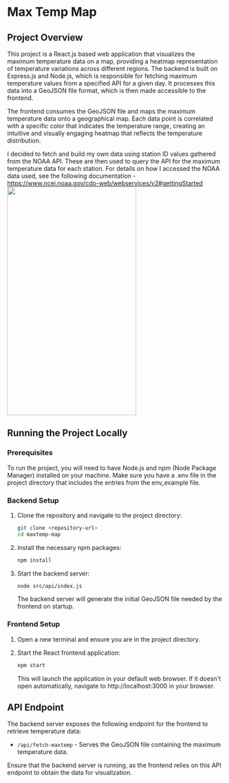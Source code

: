 # Max Temp Map

## Project Overview

This project is a React.js based web application that visualizes the maximum temperature data on a map, providing a heatmap representation of temperature variations across different regions. The backend is built on Express.js and Node.js, which is responsible for fetching maximum temperature values from a specified API for a given day. It processes this data into a GeoJSON file format, which is then made accessible to the frontend.

The frontend consumes the GeoJSON file and maps the maximum temperature data onto a geographical map. Each data point is correlated with a specific color that indicates the temperature range, creating an intuitive and visually engaging heatmap that reflects the temperature distribution.

I decided to fetch and build my own data using station ID values gathered from the NOAA API. These are then used to query the API for the maximum temperature data for each station.
For details on how I accessed the NOAA data used, see the following documentation - https://www.ncei.noaa.gov/cdo-web/webservices/v2#gettingStarted
<img src="https://johndan2354.github.io/hobbieImages/weather.PNG" width="300" height="530" />
## Running the Project Locally

### Prerequisites

To run the project, you will need to have Node.js and npm (Node Package Manager) installed on your machine.
Make sure you have a .env file in the project directory that includes the entries from the env_example file.

### Backend Setup

1. Clone the repository and navigate to the project directory:
   ```sh
   git clone <repository-url>
   cd maxtemp-map
   ```

2. Install the necessary npm packages:
   ```sh
   npm install
   ```

3. Start the backend server:
   ```sh
   node src/api/index.js
   ```
   The backend server will generate the initial GeoJSON file needed by the frontend on startup.

### Frontend Setup

1. Open a new terminal and ensure you are in the project directory.

2. Start the React frontend application:
   ```sh
   npm start
   ```
   This will launch the application in your default web browser. If it doesn't open automatically, navigate to http://localhost:3000 in your browser.

## API Endpoint

The backend server exposes the following endpoint for the frontend to retrieve temperature data:

- `/api/fetch-maxtemp` - Serves the GeoJSON file containing the maximum temperature data.

Ensure that the backend server is running, as the frontend relies on this API endpoint to obtain the data for visualization.
